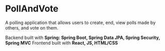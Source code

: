 # PollAndVote
A polling application that allows users to create, end, view polls made by others, and vote on them.

Backend built with **Spring: Spring Boot, Spring Data JPA, Spring Security, Spring MVC**
Frontend built with **React, JS, HTML/CSS**
